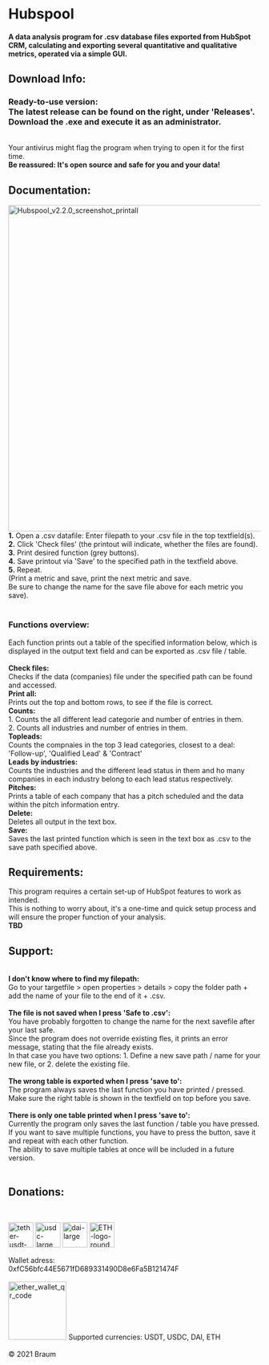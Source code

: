 # Hubspool
#### A data analysis program for .csv database files exported from HubSpot CRM, calculating and exporting several quantitative and qualitative metrics, operated via a simple GUI. 

## Download Info: <br>
<h3> Ready-to-use version: <br>
The latest release can be found on the right, under 'Releases'. <br>
Download the .exe and execute it as an administrator. </h3> <br>
Your antivirus might flag the program when trying to open it for the first time. <br>
<strong>Be reassured: It's open source and safe for you and your data!</strong><br>

## Documentation: <br>
<img src="https://user-images.githubusercontent.com/86114549/123169716-ee5aee00-d479-11eb-8fb1-cc90e99c0be4.png" alt="Hubspool_v2.2.0_screenshot_printall" height="650">
<br>
<strong>1.</strong> Open a .csv datafile: Enter filepath to your .csv file in the top textfield(s). <br>
<strong>2.</strong> Click 'Check files' (the printout will indicate, whether the files are found). <br>
<strong>3.</strong> Print desired function (grey buttons). <br>
<strong>4.</strong> Save printout via 'Save' to the specified path in the textfield above. <br>
<strong>5.</strong> Repeat. <br>
(Print a metric and save, print the next metric and save. <br>
Be sure to change the name for the save file above for each metric you save).<br>
<br>
<h3>Functions overview:</h3>
Each function prints out a table of the specified information below, which is displayed in the output text field and can be exported as .csv file / table.<br>
<br>
<strong>Check files:</strong><br>
Checks if the data (companies) file under the specified path can be found and accessed.<br>
<strong>Print all:</strong><br>
Prints out the top and bottom rows, to see if the file is correct.<br>
<strong>Counts:</strong><br>
1. Counts the all different lead categorie and number of entries in them.<br>
2. Counts all industries and number of entries in them.<br>
<strong>Topleads:</strong><br>
Counts the compnaies in the top 3 lead categories, closest to a deal: 'Follow-up', 'Qualified Lead' & 'Contract'<br>
<strong>Leads by industries:</strong><br>
Counts the industries and the different lead status in them and ho many companies in each industry belong to each lead status respectively.<br>
<strong>Pitches:</strong><br>
Prints a table of each company that has a pitch scheduled and the data within the pitch information entry.<br>
<strong>Delete:</strong><br>
Deletes all output in the text box.<br>
<strong>Save:</strong><br>
Saves the last printed function which is seen in the text box as .csv to the save path specified above.<br>

## Requirements: <br>
This program requires a certain set-up of HubSpot features to work as intended. <br>
This is nothing to worry about, it's a one-time and quick setup process and will ensure the proper function of your analysis.<br>
**TBD** <br>

<h2>Support:</h2><br>
<strong>I don't know where to find my filepath:</strong><br>
Go to your targetfile > open properties > details > copy the folder path + add the name of your file to the end of it + .csv. <br>
<br>
<strong>The file is not saved when I press 'Safe to .csv':</strong><br>
You have probably forgotten to change the name for the next savefile after your last safe.<br>
Since the program does not override existing fles, it prints an error message, stating that the file already exists.<br>
In that case you have two options: 1. Define a new save path / name for your new file, or 2. delete the existing file.<br>
<br>
<strong>The wrong table is exported when I press 'save to':</strong><br>
The program always saves the last function you have printed / pressed. <br>
Make sure the right table is shown in the textfield on top before you save.<br>
<br>
<strong>There is only one table printed when I press 'save to':</strong><br>
Currently the program only saves the last function / table you have pressed. <br>
If you want to save multiple functions, you have to press the button, save it and repeat with each other function.<br>
The ability to save multiple tables at once will be included in a future version. <br>
<br>

<h2>Donations:</h2><br>
<p float='left'>
<img src="https://user-images.githubusercontent.com/86114549/123052110-be243880-d402-11eb-9f0b-77df24874278.png" alt="tether-usdt-logo" height="50">
<img src="https://user-images.githubusercontent.com/86114549/122908329-4a2b5700-d354-11eb-8ba9-4fa8d2c76ed6.png" alt="usdc-large" height="50">
<img src="https://user-images.githubusercontent.com/86114549/122908250-35e75a00-d354-11eb-8be1-243fcecc93c6.png" alt="dai-large" height="50">
<img src="https://user-images.githubusercontent.com/86114549/122967139-7235ad00-d38a-11eb-86e9-b6e634a5fc75.png" alt="ETH-logo-round" height="50">
</p>
Wallet adress:<br> 
0xfC56bfc44E5671fD689331490D8e6Fa5B121474F<br>
<br>
<img width="116" alt="ether_wallet_qr_code" src="https://user-images.githubusercontent.com/86114549/122909208-3f24f680-d355-11eb-88b9-c49afb867a98.png">
Supported currencies: USDT, USDC, DAI, ETH <br>
<br>
© 2021 Braum
